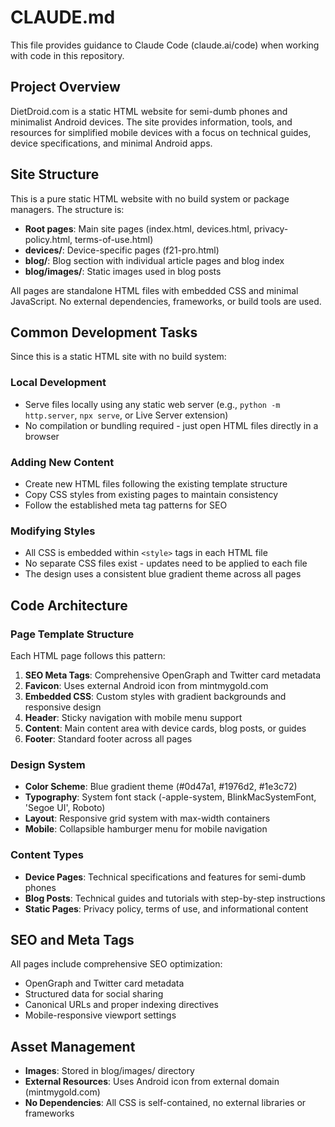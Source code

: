 # CLAUDE.md

This file provides guidance to Claude Code (claude.ai/code) when working with code in this repository.

## Project Overview

DietDroid.com is a static HTML website for semi-dumb phones and minimalist Android devices. The site provides information, tools, and resources for simplified mobile devices with a focus on technical guides, device specifications, and minimal Android apps.

## Site Structure

This is a pure static HTML website with no build system or package managers. The structure is:

- **Root pages**: Main site pages (index.html, devices.html, privacy-policy.html, terms-of-use.html)
- **devices/**: Device-specific pages (f21-pro.html)
- **blog/**: Blog section with individual article pages and blog index
- **blog/images/**: Static images used in blog posts

All pages are standalone HTML files with embedded CSS and minimal JavaScript. No external dependencies, frameworks, or build tools are used.

## Common Development Tasks

Since this is a static HTML site with no build system:

### Local Development
- Serve files locally using any static web server (e.g., `python -m http.server`, `npx serve`, or Live Server extension)
- No compilation or bundling required - just open HTML files directly in a browser

### Adding New Content
- Create new HTML files following the existing template structure
- Copy CSS styles from existing pages to maintain consistency
- Follow the established meta tag patterns for SEO

### Modifying Styles
- All CSS is embedded within `<style>` tags in each HTML file
- No separate CSS files exist - updates need to be applied to each file
- The design uses a consistent blue gradient theme across all pages

## Code Architecture

### Page Template Structure
Each HTML page follows this pattern:
1. **SEO Meta Tags**: Comprehensive OpenGraph and Twitter card metadata
2. **Favicon**: Uses external Android icon from mintmygold.com
3. **Embedded CSS**: Custom styles with gradient backgrounds and responsive design
4. **Header**: Sticky navigation with mobile menu support
5. **Content**: Main content area with device cards, blog posts, or guides
6. **Footer**: Standard footer across all pages

### Design System
- **Color Scheme**: Blue gradient theme (#0d47a1, #1976d2, #1e3c72)
- **Typography**: System font stack (-apple-system, BlinkMacSystemFont, 'Segoe UI', Roboto)
- **Layout**: Responsive grid system with max-width containers
- **Mobile**: Collapsible hamburger menu for mobile navigation

### Content Types
- **Device Pages**: Technical specifications and features for semi-dumb phones
- **Blog Posts**: Technical guides and tutorials with step-by-step instructions
- **Static Pages**: Privacy policy, terms of use, and informational content

## SEO and Meta Tags

All pages include comprehensive SEO optimization:
- OpenGraph and Twitter card metadata
- Structured data for social sharing
- Canonical URLs and proper indexing directives
- Mobile-responsive viewport settings

## Asset Management

- **Images**: Stored in blog/images/ directory
- **External Resources**: Uses Android icon from external domain (mintmygold.com)
- **No Dependencies**: All CSS is self-contained, no external libraries or frameworks